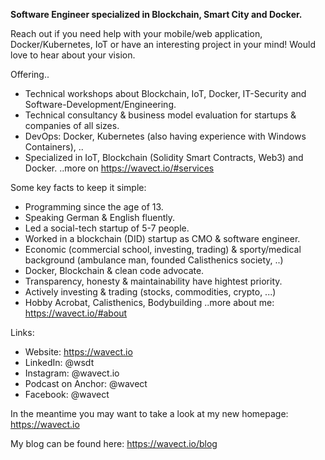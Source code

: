 **Software Engineer specialized in Blockchain, Smart City and Docker.**

Reach out if you need help with your mobile/web application, Docker/Kubernetes, IoT or have an interesting project in your mind! Would love to hear about your vision.

Offering..
* Technical workshops about Blockchain, IoT, Docker, IT-Security and Software-Development/Engineering.
* Technical consultancy & business model evaluation for startups & companies of all sizes.
* DevOps: Docker, Kubernetes (also having experience with Windows Containers), ..
* Specialized in IoT, Blockchain (Solidity Smart Contracts, Web3) and Docker.
..more on https://wavect.io/#services

Some key facts to keep it simple: 
* Programming since the age of 13.
* Speaking German & English fluently.
* Led a social-tech startup of 5-7 people.
* Worked in a blockchain (DID) startup as CMO & software engineer.
* Economic (commercial school, investing, trading) & sporty/medical background (ambulance man, founded Calisthenics society, ..)
* Docker, Blockchain & clean code advocate.
* Transparency, honesty & maintainability have hightest priority.
* Actively investing & trading (stocks, commodities, crypto, ...)
* Hobby Acrobat, Calisthenics, Bodybuilding
..more about me: https://wavect.io/#about

Links: 
* Website: https://wavect.io
* LinkedIn: @wsdt
* Instagram: @wavect.io 
* Podcast on Anchor: @wavect
* Facebook: @wavect


In the meantime you may want to take a look at my new homepage: https://wavect.io

My blog can be found here: https://wavect.io/blog
